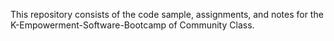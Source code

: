 This repository consists of the code sample, assignments, and notes for the K-Empowerment-Software-Bootcamp of Community Class.
